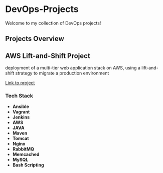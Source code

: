 # DevOps-Projects

Welcome to my collection of DevOps projects!

## Projects Overview

<h2>AWS Lift-and-Shift Project</h2>

deployment of a multi-tier web application stack on AWS, using a lift-and-shift strategy to migrate a production environment

[Link to project](https://github.com/DevOps-ArielSemel/AWS-Lift-and-Shift-Project)

### Tech Stack
- **Ansible**
- **Vagrant**
- **Jenkins**
- **AWS**
- **JAVA**
- **Maven**
- **Tomcat**
- **Nginx**
- **RabbitMQ**
- **Memcached**
- **MySQL**
- **Bash Scripting**



